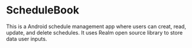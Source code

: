 # ScheduleBook

This is a Android schedule management app where users can creat, read, update, and delete
schedules. It uses Realm open source library to store data user inputs.
